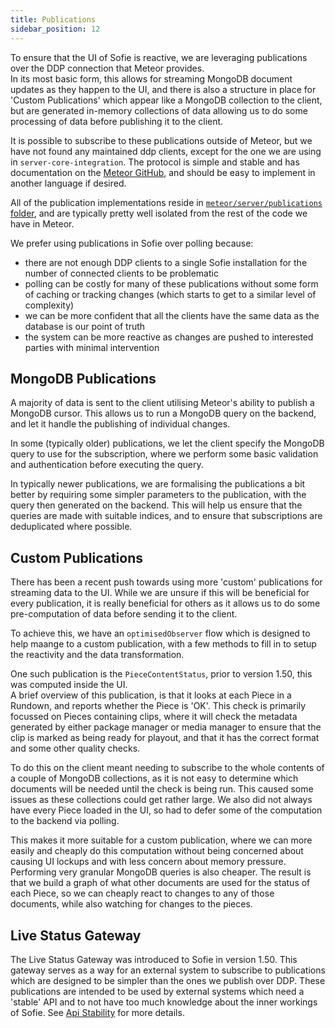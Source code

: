 ```yaml
---
title: Publications
sidebar_position: 12
---
```


To ensure that the UI of Sofie is reactive, we are leveraging publications over the DDP connection that Meteor provides.  
In its most basic form, this allows for streaming MongoDB document updates as they happen to the UI, and there is also a structure in place for 'Custom Publications' which appear like a MongoDB collection to the client, but are generated in-memory collections of data allowing us to do some processing of data before publishing it to the client.

It is possible to subscribe to these publications outside of Meteor, but we have not found any maintained ddp clients, except for the one we are using in `server-core-integration`. The protocol is simple and stable and has documentation on the [Meteor GitHub](https://github.com/meteor/meteor/blob/devel/packages/ddp/DDP.md), and should be easy to implement in another language if desired.

All of the publication implementations reside in [`meteor/server/publications` folder](https://github.com/nrkno/sofie-core/tree/master/meteor/server/publications), and are typically pretty well isolated from the rest of the code we have in Meteor.

We prefer using publications in Sofie over polling because:

- there are not enough DDP clients to a single Sofie installation for the number of connected clients to be problematic
- polling can be costly for many of these publications without some form of caching or tracking changes (which starts to get to a similar level of complexity)
- we can be more confident that all the clients have the same data as the database is our point of truth
- the system can be more reactive as changes are pushed to interested parties with minimal intervention

## MongoDB Publications

A majority of data is sent to the client utilising Meteor's ability to publish a MongoDB cursor. This allows us to run a MongoDB query on the backend, and let it handle the publishing of individual changes.

In some (typically older) publications, we let the client specify the MongoDB query to use for the subscription, where we perform some basic validation and authentication before executing the query.

In typically newer publications, we are formalising the publications a bit better by requiring some simpler parameters to the publication, with the query then generated on the backend. This will help us ensure that the queries are made with suitable indices, and to ensure that subscriptions are deduplicated where possible.

## Custom Publications

There has been a recent push towards using more 'custom' publications for streaming data to the UI. While we are unsure if this will be beneficial for every publication, it is really beneficial for others as it allows us to do some pre-computation of data before sending it to the client.

To achieve this, we have an `optimisedObserver` flow which is designed to help maange to a custom publication, with a few methods to fill in to setup the reactivity and the data transformation.

One such publication is the `PieceContentStatus`, prior to version 1.50, this was computed inside the UI.  
A brief overview of this publication, is that it looks at each Piece in a Rundown, and reports whether the Piece is 'OK'. This check is primarily focussed on Pieces containing clips, where it will check the metadata generated by either package manager or media manager to ensure that the clip is marked as being ready for playout, and that it has the correct format and some other quality checks.

To do this on the client meant needing to subscribe to the whole contents of a couple of MongoDB collections, as it is not easy to determine which documents will be needed until the check is being run. This caused some issues as these collections could get rather large. We also did not always have every Piece loaded in the UI, so had to defer some of the computation to the backend via polling.

This makes it more suitable for a custom publication, where we can more easily and cheaply do this computation without being concerned about causing UI lockups and with less concern about memory pressure. Performing very granular MongoDB queries is also cheaper. The result is that we build a graph of what other documents are used for the status of each Piece, so we can cheaply react to changes to any of those documents, while also watching for changes to the pieces.

## Live Status Gateway

The Live Status Gateway was introduced to Sofie in version 1.50. This gateway serves as a way for an external system to subscribe to publications which are designed to be simpler than the ones we publish over DDP. These publications are intended to be used by external systems which need a 'stable' API and to not have too much knowledge about the inner workings of Sofie. See [Api Stability](./api-stability.md) for more details.

